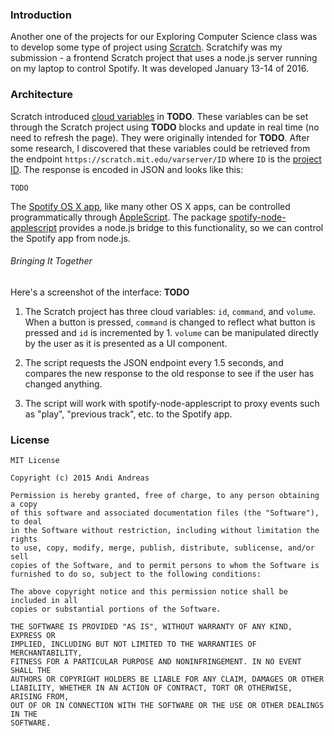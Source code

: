 ### Introduction

Another one of the projects for our Exploring Computer Science class was to develop some type of project using [Scratch](https://scratch.mit.edu). Scratchify was my submission - a frontend Scratch project that uses a node.js server running on my laptop to control Spotify. It was developed January 13-14 of 2016.

### Architecture

Scratch introduced [cloud variables]() in __TODO__. These variables can be set through the Scratch project using __TODO__ blocks and update in real time (no need to refresh the page). They were originally intended for __TODO__. After some research, I discovered that these variables could be retrieved from the endpoint `https://scratch.mit.edu/varserver/ID` where `ID` is the [project ID](). The response is encoded in JSON and looks like this:

```
TODO
```

The [Spotify OS X app](), like many other OS X apps, can be controlled programmatically through [AppleScript](). The package [spotify-node-applescript]() provides a node.js bridge to this functionality, so we can control the Spotify app from node.js.

###### Bringing It Together

Here's a screenshot of the interface:
__TODO__

1. The Scratch project has three cloud variables: `id`, `command`, and `volume`. When a button is pressed, `command` is changed to reflect what button is pressed and `id` is incremented by 1. `volume` can be manipulated directly by the user as it is presented as a UI component.

2. The script requests the JSON endpoint every 1.5 seconds, and compares the new response to the old response to see if the user has changed anything.

3. The script will work with spotify-node-applescript to proxy events such as "play", "previous track", etc. to the Spotify app.

### License
```
MIT License

Copyright (c) 2015 Andi Andreas

Permission is hereby granted, free of charge, to any person obtaining a copy
of this software and associated documentation files (the "Software"), to deal
in the Software without restriction, including without limitation the rights
to use, copy, modify, merge, publish, distribute, sublicense, and/or sell
copies of the Software, and to permit persons to whom the Software is
furnished to do so, subject to the following conditions:

The above copyright notice and this permission notice shall be included in all
copies or substantial portions of the Software.

THE SOFTWARE IS PROVIDED "AS IS", WITHOUT WARRANTY OF ANY KIND, EXPRESS OR
IMPLIED, INCLUDING BUT NOT LIMITED TO THE WARRANTIES OF MERCHANTABILITY,
FITNESS FOR A PARTICULAR PURPOSE AND NONINFRINGEMENT. IN NO EVENT SHALL THE
AUTHORS OR COPYRIGHT HOLDERS BE LIABLE FOR ANY CLAIM, DAMAGES OR OTHER
LIABILITY, WHETHER IN AN ACTION OF CONTRACT, TORT OR OTHERWISE, ARISING FROM,
OUT OF OR IN CONNECTION WITH THE SOFTWARE OR THE USE OR OTHER DEALINGS IN THE
SOFTWARE.
```
